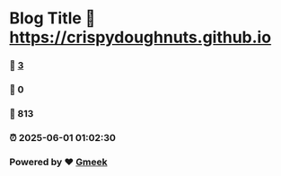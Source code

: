 # Blog Title :link: https://crispydoughnuts.github.io 
### :page_facing_up: [3](https://crispydoughnuts.github.io/tag.html) 
### :speech_balloon: 0 
### :hibiscus: 813 
### :alarm_clock: 2025-06-01 01:02:30 
### Powered by :heart: [Gmeek](https://github.com/Meekdai/Gmeek)

